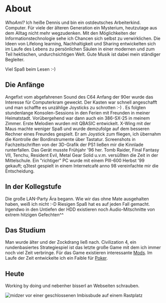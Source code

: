 # About

*WhoAmI?* Ich heiße Dennis und bin ein ostdeutsches Arbeiterkind. Computer. Für viele der älteren Generation ein Mysterium, heutzutage aus dem Alltag nicht mehr wegzudenken. Mit den Möglichkeiten der Informationstechnologie sehe ich Chancen sich selbst zu verwirklichen. Die Ideen von Lifelong learning, Nachhaltigkeit und Sharing entwickelten sich im Laufe des Lebens zu persönlichen Säulen in einer modernen und zum Teil hektischen, undurchsichtigen Welt. Gute Musik ist dabei mein ständiger Begleiter.

Viel Spaß beim Lesen :-)

## Die Anfänge

Angefixt vom abgefahrenen Sound des C64 Anfang der 90er wurde das Interesse für Computerkram geweckt. Der Kasten war schnell angeschafft und man schaffte es unzählige Joysticks zu schrotten :-) . Es folgten stundenlange Konsolen-Sessions in den Ferien mit Freunden in meiner Heimatstadt. Vorübergehend war dann auch ein 386-SX-25 in meinem Zimmer. Erste Melodien wurden mit QBASIC entwickelt. X-Wing mit der Maus machte weniger Spaß und wurde demzufolge auf dem besseren Rechner eines Freundes gespielt. Er am Joystick zum fliegen, ich übernahm die Kontrolle der Bordinstrumente über Tastatur. Screenshots in Fachzeitschriften von der 3D-Grafik der PS1 ließen mir die Kinnlade runterfallen. Das Gerät musste Frühjahr '96 her. Tomb Raider, Final Fantasy VII, Tenchu, Resident Evil, Metal Gear Solid u.v.m. versüßten die Zeit in der Mittelschule. Ein "richtiger" PC wurde mit einem PIII-600 Herbst '99 gekauft; q3test gespielt in einem Internetcafé anno 98 vereinfachte mir die Entscheidung.

## In der Kollegstufe

Die große LAN-Party Ära begann. Wie wir das ohne Mate ausgehalten haben, weiß ich nicht :-D Riesigen Spaß hat es auf jeden Fall gemacht. Irgendwo in den Untiefen der HDD existieren noch Audio-Mitschnitte von extrem hitzigen Gefechten^^

## Das Studium

Man wurde älter und der Zockdrang ließ nach. Civilization 4, ein rundenbasiertes Strategiespiel ist das letzte große Game mit dem ich immer noch viel Zeit verbringe. Für das Game existieren interessante [Mods](https://forums.civfanatics.com/forums/civ4-modpacks.171/). Im Laufe der Zeit entwickelte ich ein Faible für [Poker](https://www.pokerth.net/).

## Heute

Working by doing und nebenher bisserl an Webseiten schrauben.

![midzer vor einer geschlossenen Imbissbude auf einem Rastplatz](/assets/pictures/midzer.webp)
